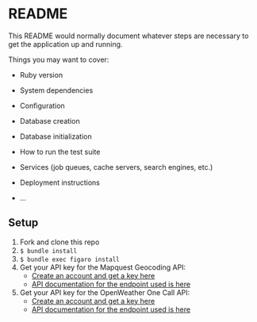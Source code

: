 # README

This README would normally document whatever steps are necessary to get the
application up and running.

Things you may want to cover:

* Ruby version

* System dependencies

* Configuration

* Database creation

* Database initialization

* How to run the test suite

* Services (job queues, cache servers, search engines, etc.)

* Deployment instructions

* ...

## Setup 

1. Fork and clone this repo
2. `$ bundle install`
3. `$ bundle exec figaro install`
4. Get your API key for the Mapquest Geocoding API:
    * [Create an account and get a key here](https://developer.mapquest.com/)
    * [API documentation for the endpoint used is here](https://developer.mapquest.com/documentation/geocoding-api/)
5. Get your API key for the OpenWeather One Call API:
    * [Create an account and get a key here](https://openweathermap.org/api)
    * [API documentation for the endpoint used is here](https://openweathermap.org/api/one-call-api)
